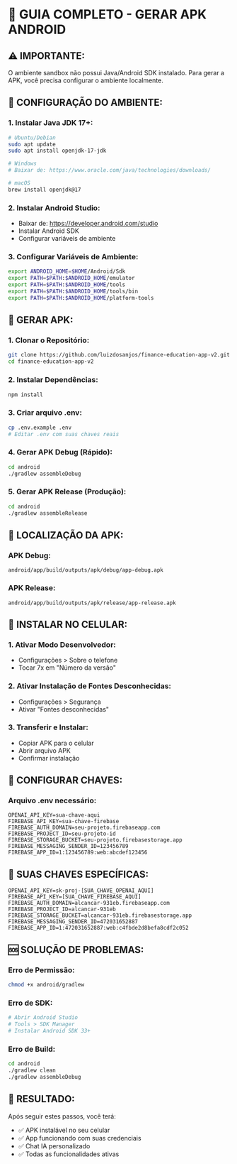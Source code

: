 # 📱 GUIA COMPLETO - GERAR APK ANDROID

## ⚠️ **IMPORTANTE:**
O ambiente sandbox não possui Java/Android SDK instalado. 
Para gerar a APK, você precisa configurar o ambiente localmente.

## 🔧 **CONFIGURAÇÃO DO AMBIENTE:**

### **1. Instalar Java JDK 17+:**
```bash
# Ubuntu/Debian
sudo apt update
sudo apt install openjdk-17-jdk

# Windows
# Baixar de: https://www.oracle.com/java/technologies/downloads/

# macOS
brew install openjdk@17
```

### **2. Instalar Android Studio:**
- Baixar de: https://developer.android.com/studio
- Instalar Android SDK
- Configurar variáveis de ambiente

### **3. Configurar Variáveis de Ambiente:**
```bash
export ANDROID_HOME=$HOME/Android/Sdk
export PATH=$PATH:$ANDROID_HOME/emulator
export PATH=$PATH:$ANDROID_HOME/tools
export PATH=$PATH:$ANDROID_HOME/tools/bin
export PATH=$PATH:$ANDROID_HOME/platform-tools
```

## 🚀 **GERAR APK:**

### **1. Clonar o Repositório:**
```bash
git clone https://github.com/luizdosanjos/finance-education-app-v2.git
cd finance-education-app-v2
```

### **2. Instalar Dependências:**
```bash
npm install
```

### **3. Criar arquivo .env:**
```bash
cp .env.example .env
# Editar .env com suas chaves reais
```

### **4. Gerar APK Debug (Rápido):**
```bash
cd android
./gradlew assembleDebug
```

### **5. Gerar APK Release (Produção):**
```bash
cd android
./gradlew assembleRelease
```

## 📁 **LOCALIZAÇÃO DA APK:**

### **APK Debug:**
```
android/app/build/outputs/apk/debug/app-debug.apk
```

### **APK Release:**
```
android/app/build/outputs/apk/release/app-release.apk
```

## 📲 **INSTALAR NO CELULAR:**

### **1. Ativar Modo Desenvolvedor:**
- Configurações > Sobre o telefone
- Tocar 7x em "Número da versão"

### **2. Ativar Instalação de Fontes Desconhecidas:**
- Configurações > Segurança
- Ativar "Fontes desconhecidas"

### **3. Transferir e Instalar:**
- Copiar APK para o celular
- Abrir arquivo APK
- Confirmar instalação

## 🔑 **CONFIGURAR CHAVES:**

### **Arquivo .env necessário:**
```
OPENAI_API_KEY=sua-chave-aqui
FIREBASE_API_KEY=sua-chave-firebase
FIREBASE_AUTH_DOMAIN=seu-projeto.firebaseapp.com
FIREBASE_PROJECT_ID=seu-projeto-id
FIREBASE_STORAGE_BUCKET=seu-projeto.firebasestorage.app
FIREBASE_MESSAGING_SENDER_ID=123456789
FIREBASE_APP_ID=1:123456789:web:abcdef123456
```

## 🎯 **SUAS CHAVES ESPECÍFICAS:**
```
OPENAI_API_KEY=sk-proj-[SUA_CHAVE_OPENAI_AQUI]
FIREBASE_API_KEY=[SUA_CHAVE_FIREBASE_AQUI]
FIREBASE_AUTH_DOMAIN=alcancar-931eb.firebaseapp.com
FIREBASE_PROJECT_ID=alcancar-931eb
FIREBASE_STORAGE_BUCKET=alcancar-931eb.firebasestorage.app
FIREBASE_MESSAGING_SENDER_ID=472031652887
FIREBASE_APP_ID=1:472031652887:web:c4fbde2d8befa8cdf2c052
```

## 🆘 **SOLUÇÃO DE PROBLEMAS:**

### **Erro de Permissão:**
```bash
chmod +x android/gradlew
```

### **Erro de SDK:**
```bash
# Abrir Android Studio
# Tools > SDK Manager
# Instalar Android SDK 33+
```

### **Erro de Build:**
```bash
cd android
./gradlew clean
./gradlew assembleDebug
```

## 🎉 **RESULTADO:**
Após seguir estes passos, você terá:
- ✅ APK instalável no seu celular
- ✅ App funcionando com suas credenciais
- ✅ Chat IA personalizado
- ✅ Todas as funcionalidades ativas

